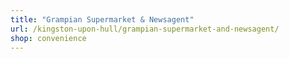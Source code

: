 ```yaml
---
title: "Grampian Supermarket & Newsagent"
url: /kingston-upon-hull/grampian-supermarket-and-newsagent/
shop: convenience
---
```

